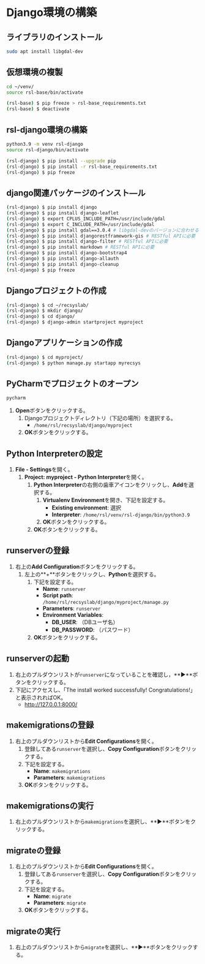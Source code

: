 # Django環境の構築

## ライブラリのインストール
```bash
sudo apt install libgdal-dev
```

## 仮想環境の複製
```bash
cd ~/venv/
source rsl-base/bin/activate
```

```bash
(rsl-base) $ pip freeze > rsl-base_requirements.txt
(rsl-base) $ deactivate
```

## rsl-django環境の構築

```bash
python3.9 -m venv rsl-django
source rsl-django/bin/activate
```

```bash
(rsl-django) $ pip install --upgrade pip
(rsl-django) $ pip install -r rsl-base_requirements.txt
(rsl-django) $ pip freeze
```

## django関連パッケージのインスト―ル
```bash
(rsl-django) $ pip install django
(rsl-django) $ pip install django-leaflet
(rsl-django) $ export CPLUS_INCLUDE_PATH=/usr/include/gdal
(rsl-django) $ export C_INCLUDE_PATH=/usr/include/gdal
(rsl-django) $ pip install gdal==3.0.4 # libgdal-devのバージョンに合わせる # GeoDjangoに必要
(rsl-django) $ pip install djangorestframework-gis # RESTful APIに必要
(rsl-django) $ pip install django-filter # RESTful APIに必要
(rsl-django) $ pip install markdown # RESTful APIに必要
(rsl-django) $ pip install django-bootstrap4
(rsl-django) $ pip install django-allauth
(rsl-django) $ pip install django-cleanup
(rsl-django) $ pip freeze
```

## Djangoプロジェクトの作成
```bash
(rsl-django) $ cd ~/recsyslab/
(rsl-django) $ mkdir django/
(rsl-django) $ cd django/
(rsl-django) $ django-admin startproject myproject
```

## Djangoアプリケーションの作成
```bash
(rsl-django) $ cd myproject/
(rsl-django) $ python manage.py startapp myrecsys
```

## PyCharmでプロジェクトのオープン
```bash
pycharm
```

1. **Open**ボタンをクリックする。
   1. Djangoプロジェクトディレクトリ（下記の場所）を選択する。
      - `/home/rsl/recsyslab/django/myproject`
   2. **OK**ボタンをクリックする。

## Python Interpreterの設定
1. **File - Settings**を開く。
   1. **Project: myproject - Python Interpreter**を開く。
      1. **Python Interpreter**の右側の歯車アイコンをクリックし、**Add**を選択する。
         1. **Virtualenv Environment**を開き、下記を設定する。
            - **Existing environment**: 選択
            - **Interpreter**: `/home/rsl/venv/rsl-django/bin/python3.9`
         2. **OK**ボタンをクリックする。
      2. **OK**ボタンをクリックする。

## runserverの登録
1. 右上の**Add Configuration**ボタンをクリックする。
   1. 左上の**+**ボタンをクリックし、**Python**を選択する。
      1. 下記を設定する。
         - **Name**: `runserver`
         - **Script path**: `/home/rsl/recsyslab/django/myproject/manage.py`
         - **Parameters**: `runserver`
         - **Environment Variables**: 
           - **DB_USER**: （DBユーザ名）
           - **DB_PASSWORD**: （パスワード）
      2. **OK**ボタンをクリックする。

## runserverの起動
1. 右上のプルダウンリストが`runserver`になっていることを確認し，**▶**ボタンをクリックする。
2. 下記にアクセスし、「The install worked successfully! Congratulations!」と表示されればOK。
   - http://127.0.0.1:8000/

## makemigrationsの登録
1. 右上のプルダウンリストから**Edit Configurations**を開く。
   1. 登録してある`runserver`を選択し、**Copy Configuration**ボタンをクリックする。
   2. 下記を設定する。
      - **Name**: `makemigrations`
      - **Parameters**: `makemigrations`
   3. **OK**ボタンをクリックする。

## makemigrationsの実行
1. 右上のプルダウンリストから`makemigrations`を選択し、**▶**ボタンをクリックする。

## migrateの登録
1. 右上のプルダウンリストから**Edit Configurations**を開く。
   1. 登録してある`runserver`を選択し、**Copy Configuration**ボタンをクリックする。
   2. 下記を設定する。
      - **Name**: `migrate`
      - **Parameters**: `migrate`
   3. **OK**ボタンをクリックする。

## migrateの実行
1. 右上のプルダウンリストから`migrate`を選択し、**▶**ボタンをクリックする。



